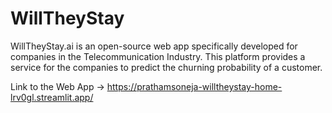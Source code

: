 # WillTheyStay
 WillTheyStay.ai is an open-source web app specifically developed for companies in the Telecommunication Industry. This platform provides a service for the companies to predict the churning probability of a customer.

Link to the Web App -> https://prathamsoneja-willtheystay-home-lrv0gl.streamlit.app/
